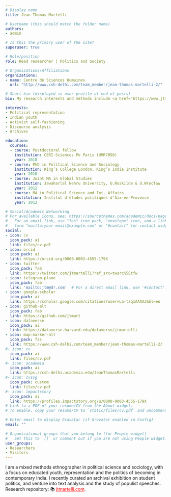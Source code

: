 ```yaml
---
# Display name
title: Jean-Thomas Martelli

# Username (this should match the folder name)
authors:
- admin

# Is this the primary user of the site?
superuser: true

# Role/position
role: Head researcher | Politics and Society

# Organizations/Affiliations
organizations:
- name: Centre de Sciences Humaines
  url: "http://www.csh-delhi.com/team_member/jean-thomas-martelli-2/"

# Short bio (displayed in user profile at end of posts)
bio: My research interests and methods include <a href='https://www.jtmartelli.com/category/populism-representation/'>Political representation</a>, <a href='https://www.jtmartelli.com/category/youth-politics/'>Indian youth</a>, <a href='https://www.jtmartelli.com/category/youth-politics/'>Activist self-fashioning</a>, <a href='https://www.jtmartelli.com/category/ethnography/'>Ethnography</a>, <a href='https://www.jtmartelli.com/category/text-anlaysis/'>Discourse analysis</a>, <a href='https://www.jtmartelli.com/category/political-archives/'>Archives.</a>

interests:
- Political representation
- Indian youth
- Activist self-fashioning
- Discourse analysis
- Archives

education:
  courses:
  - course: Postdoctoral fellow
    institution: CERI-Sciences Po Paris (UMR7050)
    year: 2018
  - course: PhD in Political Science and Sociology
    institution: King’s College London, King’s India Institute
    year: 2018
  - course: Joint MA in Global Studies
    institution: Jawaharlal Nehru University, U.Roskilde & U.Wrocław
    year: 2012
  - course: MA in Political Science and Int. Affairs
    institution: Institut d’études politiques d’Aix-en-Provence
    year: 2012

# Social/Academic Networking 
# For available icons, see: https://sourcethemes.com/academic/docs/page-builder/#icons
#   For an email link, use "fas" icon pack, "envelope" icon, and a link in the
#   form "mailto:your-email@example.com" or "#contact" for contact widget.
social:
- icon: cv
  icon_pack: ai
  link: files/cv.pdf
- icon: orcid
  icon_pack: ai
  link: https://orcid.org/0000-0003-4555-179X
- icon: twitter
  icon_pack: fab
  link: https://twitter.com/jtmartelli?ref_src=twsrc%5Etfw
- icon: telegram-plane
  icon_pack: fab
  link: 'mailto:jtm@dr.com'  # For a direct email link, use '#contact'.
- icon: google-scholar
  icon_pack: ai
  link: https://scholar.google.com/citations?user=La-tzqIAAAAJ&hl=en
- icon: github-alt
  icon_pack: fab
  link: https://github.com/jtmart
- icon: dataverse
  icon_pack: ai
  link: https://dataverse.harvard.edu/dataverse/jtmartelli
- icon: map-marker-alt
  icon_pack: fas
  link: https://www.csh-delhi.com/team_member/jean-thomas-martelli-2/
#- icon: cv
  icon_pack: ai
  link: files/cv.pdf
#- icon: academia
  icon_pack: ai
  link: https://csh-delhi.academia.edu/JeanThomasMartelli
#- icon: cvsvg
  icon_pack: custom
  link: files/cv.pdf
#- icon: impactstory
  icon_pack: ai
  link: https://profiles.impactstory.org/u/0000-0003-4555-179X
# Link to a PDF of your resume/CV from the About widget.
# To enable, copy your resume/CV to `static/files/cv.pdf` and uncomment the lines below.

# Enter email to display Gravatar (if Gravatar enabled in Config)
email: ""

# Organizational groups that you belong to (for People widget)
#   Set this to `[]` or comment out if you are not using People widget.
user_groups:
- Researchers
- Visitors
---
```


 I am a mixed methods ethnographer in political science and sociology, with a focus on educated youth, representation and the politics of becoming in contemporary India. I recently curated an archival exhibition on student politics, and venture into text analysis and the study of populist speeches. Research repository: &#128218; <a style='color:red;' href='https://www.jtmartelli.com/'>jtmartelli.com</a>.